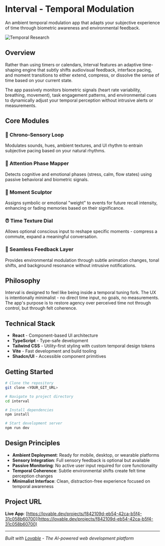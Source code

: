 # Interval - Temporal Modulation

An ambient temporal modulation app that adapts your subjective experience of time through biometric awareness and environmental feedback.

![Temporal Research](./lovable-uploads/cc22021b-8c2b-4ae1-9e85-b1e9b74d34a7.png)

## Overview

Rather than using timers or calendars, Interval features an adaptive time-shaping engine that subtly shifts audiovisual feedback, interface pacing, and moment transitions to either extend, compress, or dissolve the sense of time based on your current state.

The app passively monitors biometric signals (heart rate variability, breathing, movement), task engagement patterns, and environmental cues to dynamically adjust your temporal perception without intrusive alerts or measurements.

## Core Modules

### 🌊 Chrono-Sensory Loop
Modulates sounds, hues, ambient textures, and UI rhythm to entrain subjective pacing based on your natural rhythms.

### 🧠 Attention Phase Mapper
Detects cognitive and emotional phases (stress, calm, flow states) using passive behavioral and biometric signals.

### 🎨 Moment Sculptor
Assigns symbolic or emotional "weight" to events for future recall intensity, enhancing or fading memories based on their significance.

### ⏰ Time Texture Dial
Allows optional conscious input to reshape specific moments - compress a commute, expand a meaningful conversation.

### 🌅 Seamless Feedback Layer
Provides environmental modulation through subtle animation changes, tonal shifts, and background resonance without intrusive notifications.

## Philosophy

Interval is designed to feel like being inside a temporal tuning fork. The UX is intentionally minimalist - no direct time input, no goals, no measurements. The app's purpose is to restore agency over perceived time not through control, but through felt coherence.

## Technical Stack

- **React** - Component-based UI architecture
- **TypeScript** - Type-safe development
- **Tailwind CSS** - Utility-first styling with custom temporal design tokens
- **Vite** - Fast development and build tooling
- **Shadcn/UI** - Accessible component primitives

## Getting Started

```bash
# Clone the repository
git clone <YOUR_GIT_URL>

# Navigate to project directory
cd interval

# Install dependencies
npm install

# Start development server
npm run dev
```

## Design Principles

- **Ambient Deployment**: Ready for mobile, desktop, or wearable platforms
- **Sensory Integration**: Full sensory feedback is optional but available
- **Passive Monitoring**: No active user input required for core functionality
- **Temporal Coherence**: Subtle environmental shifts create felt time perception changes
- **Minimalist Interface**: Clean, distraction-free experience focused on temporal awareness

## Project URL

**Live App**: [https://lovable.dev/projects/f842109d-eb54-42ca-b5f4-31c058b60700](https://lovable.dev/projects/f842109d-eb54-42ca-b5f4-31c058b60700)

---

*Built with [Lovable](https://lovable.dev) - The AI-powered web development platform*
